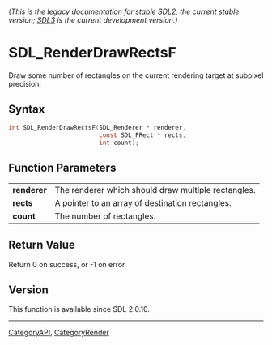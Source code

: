 ###### (This is the legacy documentation for stable SDL2, the current stable version; [SDL3](https://wiki.libsdl.org/SDL3/) is the current development version.)
# SDL_RenderDrawRectsF

Draw some number of rectangles on the current rendering target at subpixel precision.

## Syntax

```c
int SDL_RenderDrawRectsF(SDL_Renderer * renderer,
                         const SDL_FRect * rects,
                         int count);

```

## Function Parameters

|                  |                                                     |
| ---------------- | --------------------------------------------------- |
| **renderer**     | The renderer which should draw multiple rectangles. |
| **rects**        | A pointer to an array of destination rectangles.    |
| **count**        | The number of rectangles.                           |

## Return Value

Return 0 on success, or -1 on error

## Version

This function is available since SDL 2.0.10.

----
[CategoryAPI](CategoryAPI), [CategoryRender](CategoryRender)


